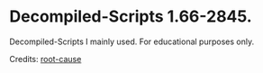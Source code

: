 # Decompiled-Scripts 1.66-2845.

Decompiled-Scripts I mainly used. For educational purposes only.

Credits: [root-cause](https://github.com/root-cause/v-decompiled-scripts)
